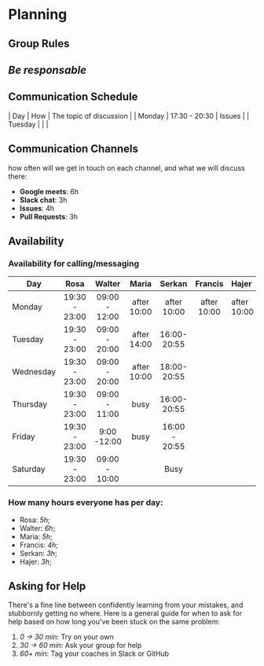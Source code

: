 # Planning

## Group Rules
_Be responsable_
---

## Communication Schedule

| Day | How | The topic of discussion |
| Monday | 17:30 - 20:30 | Issues |
| Tuesday    |     |                         |


## Communication Channels

how often will we get in touch on each channel, and what we will discuss there:

- **Google meets**: 6h
- **Slack chat**: 3h
- **Issues**: 4h
- **Pull Requests**: 3h

## Availability

### Availability for calling/messaging

| Day       |    Rosa     |    Walter    |    Maria     |    Serkan     |        Francis         |    Hajer  |
| --------- | :---------: | :---------: | :---------: | :---------: | :-----------------: | :------------------ |
| Monday    | 19:30 - 23:00| 09:00 - 12:00 | after 10:00 |  after 10:00     | after 10:00  |     after 10:00      |
| Tuesday   |   19:30 - 23:00 | 09:00 - 20:00 | after 14:00 |  16:00- 20:55     |        |                     |
| Wednesday | 19:30 - 23:00 | 09:00 - 20:00 | after 10:00 |  18:00- 20:55  |    |                     |
| Thursday  |   19:30 - 23:00  | 09:00 - 11:00 |    busy     | 16:00- 20:55     |         |                     |
| Friday    |  19:30 - 23:00   |   9:00 -12:00   |    busy     | 16:00 - 20:55    |        |                     |
| Saturday  | 19:30 - 23:00    |       09:00 - 10:00     |              |        Busy                  |                      |

### How many hours everyone has per day:

- Rosa: _5h_;
- Walter: _6h_;
- Maria: _5h_;
- Francis: _4h_;
- Serkan: _3h_;
- Hajer: _3h_;

## Asking for Help

There's a fine line between confidently learning from your mistakes, and stubbornly getting no where. Here is a general guide for when to ask for help based on how long you've been stuck on the same problem:

1. _0 -> 30 min_: Try on your own
2. _30 -> 60 min_: Ask your group for help
3. _60+ min_: Tag your coaches in Slack or GitHub
